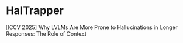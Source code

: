 # HalTrapper
[ICCV 2025] Why LVLMs Are More Prone to Hallucinations in Longer Responses: The Role of Context
